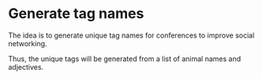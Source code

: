Generate tag names
==================

The idea is to generate unique tag names for conferences to improve social networking.

Thus, the unique tags will be generated from a list of animal names and adjectives.
